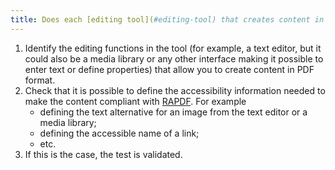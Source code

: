 ```yaml
---
title: Does each [editing tool](#editing-tool) that creates content in PDF format have the ability to define the [accessibility information](#accessibility-information) needed to create [RAPDF](../rapdf1/index.html)-compliant content?
---
```

1. Identify the editing functions in the tool (for example, a text editor, but it could also be a media library or any other interface making it possible to enter text or define properties) that allow you to create content in PDF format.
2. Check that it is possible to define the accessibility information needed to make the content compliant with [RAPDF](../rapdf1/index.html). For example 
	- defining the text alternative for an image from the text editor or a media library;
	- defining the accessible name of a link;
	- etc.
3. If this is the case, the test is validated.